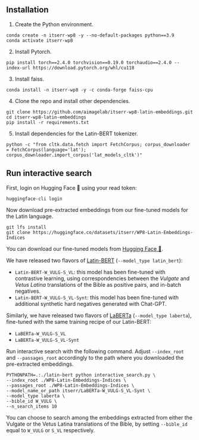 ## Installation

1. Create the Python environment.

```
conda create -n itserr-wp8 -y --no-default-packages python==3.9
conda activate itserr-wp8
```

2. Install Pytorch.

```
pip install torch==2.4.0 torchvision==0.19.0 torchaudio==2.4.0 --index-url https://download.pytorch.org/whl/cu118
```

3. Install faiss.

```
conda install -n itserr-wp8 -y -c conda-forge faiss-cpu
```

4. Clone the repo and install other dependencies.

```
git clone https://github.com/aimagelab/itserr-wp8-latin-embeddings.git
cd itserr-wp8-latin-embeddings
pip install -r requirements.txt
```

5. Install dependencies for the Latin-BERT tokenizer.
```
python -c "from cltk.data.fetch import FetchCorpus; corpus_downloader = FetchCorpus(language='lat'); corpus_downloader.import_corpus('lat_models_cltk')"
```

## Run interactive search
First, login on Hugging Face 🤗 using your read token:
```
huggingface-cli login
```

Now download pre-extracted embeddings from our fine-tuned models for the Latin language.
```
git lfs install
git clone https://huggingface.co/datasets/itserr/WP8-Latin-Embeddings-Indices
```

You can download our fine-tuned models from [Hugging Face 🤗](https://huggingface.co/collections/itserr/wp8-latin-embeddings-67e6bd21c191d487d3cccd64). 

We have released two flavors of [Latin-BERT](https://github.com/dbamman/latin-bert/tree/master) (`--model_type latin_bert`):
- ``Latin-BERT-W_VULG-S_VL``: this model has been fine-tuned with contrastive learning, using correspondencies between the *Vulgate* and *Vetus Latina* translations of the Bible as positive pairs, and in-batch negatives.
- ``Latin-BERT-W_VULG-S_VL-Synt``: this model has been fine-tuned with additional synthetic hard negatives generated with Chat-GPT.

Similarly, we have released two flavors of [LaBERTa](https://huggingface.co/bowphs/LaBerta) (`--model_type laberta`), fine-tuned with the same training recipe of our Latin-BERT:
- ``LaBERTa-W_VULG-S_VL``
- ``LaBERTa-W_VULG-S_VL-Synt``

Run interactive search with the following command. Adjust `--index_root` and `--passages_root` accordingly to the path where you downloaded the pre-extracted embeddings.

```
PYTHONPATH=.:./latin-bert python interactive_search.py \
--index_root ./WP8-Latin-Embeddings-Indices \
--passages_root ./WP8-Latin-Embeddings-Indices \
--model_name_or_path itserr/LaBERTa-W_VULG-S_VL-Synt \
--model_type laberta \
--bible_id W_VULG \
--n_search_items 10
```
You can choose to search among the embeddings extracted from either the Vulgate or the Vetus Latina translations of the Bible, by setting `--bible_id` equal to `W_VULG` or `S_VL` respectively.

